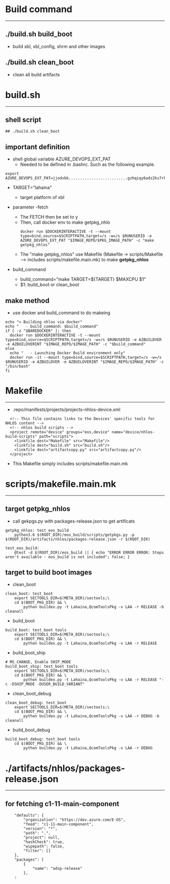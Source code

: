 # Build command
---
## ./build.sh build_boot
- build xbl, xbl_config, shrm and other images
## ./build.sh clean_boot
- clean all build artifacts

# build.sh
---
## shell script
```
## ./build.sh clean_boot
```

## important definition

- shell global variable AZURE_DEVOPS_EXT_PAT
  - Needed to be defined in .bashrc. Such as the following example.
```
export AZURE_DEVOPS_EXT_PAT=jjodvbk..........................gzhqiqy6adz2ks7rkdq
```

- TARGET="lahaina"
  - target platform of xbl

- parameter -fetch
  - The FETCH then be set to y
  - Then, call docker env to make getpkg_nhlo
     ```
     docker run $DOCKERINTERACTIVE -t --mount type=bind,source=$SCRIPTPATH,target=/s -w=/s $RUNUSERID -e AZURE_DEVOPS_EXT_PAT "$IMAGE_REPO/$PKG_IMAGE_PATH" -c "make getpkg_nhlos" 
     ```   
   - The "make getpkg_nhlos" use Makefile (Makefile -> scripts/Makefile --> includes scripts/makefile.main.mk) to make **getpkg_nhlos** 

- build_command
  - build_command="make TARGET=${TARGET} $MAXCPU $1"
  - $1: build_boot or clean_boot

## make method
- use docker and build_command to do makeing
```
echo "> Building nhlos via docker"
echo "   - build_command: $build_command"
if [ -z "$BAREDOCKER" ]; then
  docker run $DOCKERINTERACTIVE -t --mount type=bind,source=$SCRIPTPATH,target=/s -w=/s $RUNUSERID -e AZBUILDVER -e AZBUILDVERINT "$IMAGE_REPO/$IMAGE_PATH" -c "$build_command"
else
  echo "   - Launching Docker Build environment only"
  docker run -it --mount type=bind,source=$SCRIPTPATH,target=/s -w=/s $RUNUSERID -e AZBUILDVER -e AZBUILDVERINT "$IMAGE_REPO/$IMAGE_PATH" -c "/bin/bash"
fi
```

# Makefile
---
- .repo/manifests/projects/projects-nhlos-device.xml
```
  <!-- This file contains links to the Devices' specific tools for NHLOS content -->
  <!-- nhlos build scripts -->
  <project remote="device" groups="eos,device" name="device/nhlos-build-scripts" path="scripts">
    <linkfile dest="Makefile" src="Makefile"/>
    <linkfile dest="build.sh" src="build.sh"/>
    <linkfile dest="artifactcopy.py" src="artifactcopy.py"/>
  </project>
```
- This Makefile simply includes scripts/makefile.main.mk

# scripts/makefile.main.mk
---
## target **getpkg_nhlos**
- call gekpgs.py with packages-release.json to get artificats
```
getpkg_nhlos: test_eos_build
	python3.6 $(ROOT_DIR)/eos_build/scripts/getpkgs.py -p $(ROOT_DIR)/artifacts/nhlos/packages-release.json -r $(ROOT_DIR)

test_eos_build:
	@test -d $(ROOT_DIR)/eos_build || { echo "ERROR ERROR ERROR: Steps aren't available - eos_build is not included"; false; }
```
## target to build boot images
- clean_boot
```
clean_boot: test_boot
	export SECTOOLS_DIR=$(META_DIR)/sectools;\
	cd $(BOOT_PKG_DIR) && \
		python buildex.py -t Lahaina,QcomToolsPkg -v LAA -r RELEASE -b cleanall
```
- build_boot
```
build_boot: test_boot tools
	export SECTOOLS_DIR=$(META_DIR)/sectools;\
	cd $(BOOT_PKG_DIR) && \
		python buildex.py -t Lahaina,QcomToolsPkg -v LAA -r RELEASE
```
- build_boot_ship
```
# MS_CHANGE, Enable SHIP_MODE
build_boot_ship: test_boot tools
	export SECTOOLS_DIR=$(META_DIR)/sectools;\
	cd $(BOOT_PKG_DIR) && \
		python buildex.py -t Lahaina,QcomToolsPkg -v LAA -r RELEASE "-c -DSHIP_MODE -DUSER_BUILD_VARIANT"
```
- clean_boot_debug
```
clean_boot_debug: test_boot
	export SECTOOLS_DIR=$(META_DIR)/sectools;\
	cd $(BOOT_PKG_DIR) && \
		python buildex.py -t Lahaina,QcomToolsPkg -v LAA -r DEBUG -b cleanall
```
- build_boot_debug
```
build_boot_debug: test_boot tools
	cd $(BOOT_PKG_DIR) && \
		python buildex.py -t Lahaina,QcomToolsPkg -v LAA -r DEBUG
```

# ./artifacts/nhlos/packages-release.json
---
## for fetching c1-11-main-component
```
    "defaults": {
        "organization": "https://dev.azure.com/E-OS",
        "feed": "c1-11-main-component",
        "version": "*",
        "path": ".",
        "project": null,
        "hashCheck": true,
        "wipepath": false,
        "filter": []
    },
    "packages": [
        {
            "name": "adsp-release"
        },
    :
```




